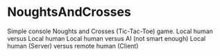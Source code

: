 NoughtsAndCrosses
=================
Simple console Noughts and Crosses (Tic-Tac-Toe) game.
Local human versus Local human
Local human versus AI (not smart enough)
Local human (Server) versus remote human (Client)
